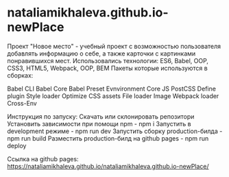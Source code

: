 # nataliamikhaleva.github.io-newPlace
Проект "Новое место" - учебный проект с возможностью пользователя добавлять информацию о себе, а также карточки с картинками понравившихся мест.
Использовались технологии: ES6, Babel, OOP, CSS3, HTML5, Webpack, OOP, BEM
Пакеты которые используются в сборках:

Babel CLI
Babel Core
Babel Preset Evnvironment
Сore JS
PostCSS
Define plugin
Style loader
Optimize CSS assets
File loader
Image Webpack loader
Cross-Env

Инструкция по запуску:
Скачать или склонировать репозитори
Установить зависимости при помощи npm - npm i
Запустить в development режиме - npm run dev
Запустить сборку production-билда - npm run build
Разместить production-билд на github pages - npm run deploy

Ссылка на github pages:
https://nataliamikhaleva.github.io/nataliamikhaleva.github.io-newPlace/
